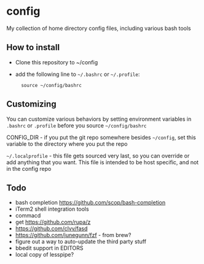 # config
My collection of home directory config files, including various bash tools

## How to install

- Clone this repository to ~/config
- add the following line to ```~/.bashrc``` or ```~/.profile```:

        source ~/config/bashrc

## Customizing

You can customize various behaviors by setting environment variables in
```.bashrc``` or ```.profile``` before you source ```~/config/bashrc```

CONFIG_DIR - if you put the git repo somewhere besides ```~/config```, set this
variable to the directory where you put the repo

```~/.localprofile``` - this file gets sourced very last, so you can override or
add anything that you want. This file is intended to be host specific, and not in
the config repo



## Todo

- bash completion https://github.com/scop/bash-completion
- iTerm2 shell integration tools
- commacd
- get https://github.com/rupa/z
- https://github.com/clvv/fasd
- https://github.com/junegunn/fzf - from brew?
- figure out a way to auto-update the third party stuff
- bbedit support in EDITORS
- local copy of lesspipe?
